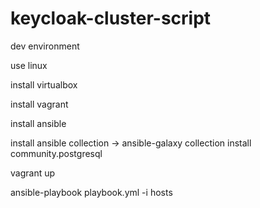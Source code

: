 # keycloak-cluster-script

dev environment

use linux

install virtualbox 

install vagrant

install ansible

install ansible collection -> ansible-galaxy collection install community.postgresql


vagrant up

ansible-playbook playbook.yml  -i hosts